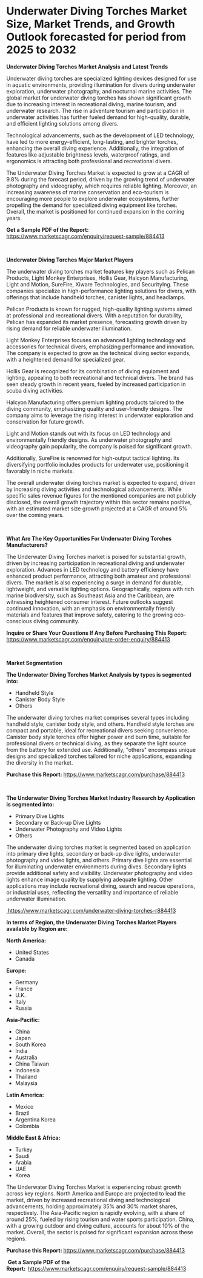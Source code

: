 <p><h1>Underwater Diving Torches Market Size, Market Trends, and Growth Outlook forecasted for period from 2025 to 2032</h1></p><p><strong>Underwater Diving Torches Market Analysis and Latest Trends</strong></p>
<p><p>Underwater diving torches are specialized lighting devices designed for use in aquatic environments, providing illumination for divers during underwater exploration, underwater photography, and nocturnal marine activities. The global market for underwater diving torches has shown significant growth due to increasing interest in recreational diving, marine tourism, and underwater research. The rise in adventure tourism and participation in underwater activities has further fueled demand for high-quality, durable, and efficient lighting solutions among divers.</p><p>Technological advancements, such as the development of LED technology, have led to more energy-efficient, long-lasting, and brighter torches, enhancing the overall diving experience. Additionally, the integration of features like adjustable brightness levels, waterproof ratings, and ergonomics is attracting both professional and recreational divers.</p><p>The Underwater Diving Torches Market is expected to grow at a CAGR of 9.8% during the forecast period, driven by the growing trend of underwater photography and videography, which requires reliable lighting. Moreover, an increasing awareness of marine conservation and eco-tourism is encouraging more people to explore underwater ecosystems, further propelling the demand for specialized diving equipment like torches. Overall, the market is positioned for continued expansion in the coming years.</p></p>
<p><strong>Get a Sample PDF of the Report:&nbsp;</strong> <a href="https://www.marketscagr.com/enquiry/request-sample/884413?utm_campaign=2635&utm_medium=2&utm_source=Github&utm_content=ia&utm_term=15042025&utm_id=underwater-diving-torches">https://www.marketscagr.com/enquiry/request-sample/884413</a></p>
<p>&nbsp;</p>
<p><strong>Underwater Diving Torches Major Market Players</strong></p>
<p><p>The underwater diving torches market features key players such as Pelican Products, Light Monkey Enterprises, Hollis Gear, Halcyon Manufacturing, Light and Motion, SureFire, Xiware Technologies, and SecurityIng. These companies specialize in high-performance lighting solutions for divers, with offerings that include handheld torches, canister lights, and headlamps.</p><p>Pelican Products is known for rugged, high-quality lighting systems aimed at professional and recreational divers. With a reputation for durability, Pelican has expanded its market presence, forecasting growth driven by rising demand for reliable underwater illumination.</p><p>Light Monkey Enterprises focuses on advanced lighting technology and accessories for technical divers, emphasizing performance and innovation. The company is expected to grow as the technical diving sector expands, with a heightened demand for specialized gear.</p><p>Hollis Gear is recognized for its combination of diving equipment and lighting, appealing to both recreational and technical divers. The brand has seen steady growth in recent years, fueled by increased participation in scuba diving activities.</p><p>Halcyon Manufacturing offers premium lighting products tailored to the diving community, emphasizing quality and user-friendly designs. The company aims to leverage the rising interest in underwater exploration and conservation for future growth.</p><p>Light and Motion stands out with its focus on LED technology and environmentally friendly designs. As underwater photography and videography gain popularity, the company is poised for significant growth.</p><p>Additionally, SureFire is renowned for high-output tactical lighting. Its diversifying portfolio includes products for underwater use, positioning it favorably in niche markets.</p><p>The overall underwater diving torches market is expected to expand, driven by increasing diving activities and technological advancements. While specific sales revenue figures for the mentioned companies are not publicly disclosed, the overall growth trajectory within this sector remains positive, with an estimated market size growth projected at a CAGR of around 5% over the coming years.</p></p>
<p>&nbsp;</p>
<p><strong>What Are The Key Opportunities For Underwater Diving Torches Manufacturers?</strong></p>
<p><p>The Underwater Diving Torches market is poised for substantial growth, driven by increasing participation in recreational diving and underwater exploration. Advances in LED technology and battery efficiency have enhanced product performance, attracting both amateur and professional divers. The market is also experiencing a surge in demand for durable, lightweight, and versatile lighting options. Geographically, regions with rich marine biodiversity, such as Southeast Asia and the Caribbean, are witnessing heightened consumer interest. Future outlooks suggest continued innovation, with an emphasis on environmentally friendly materials and features that improve safety, catering to the growing eco-conscious diving community.</p></p>
<p><strong>Inquire or Share Your Questions If Any Before Purchasing This Report:</strong> <a href="https://www.marketscagr.com/enquiry/pre-order-enquiry/884413?utm_campaign=2635&utm_medium=2&utm_source=Github&utm_content=ia&utm_term=15042025&utm_id=underwater-diving-torches">https://www.marketscagr.com/enquiry/pre-order-enquiry/884413</a></p>
<p>&nbsp;</p>
<p><strong>Market Segmentation</strong></p>
<p><strong>The Underwater Diving Torches Market Analysis by types is segmented into:</strong></p>
<p><ul><li>Handheld Style</li><li>Canister Body Style</li><li>Others</li></ul></p>
<p><p>The underwater diving torches market comprises several types including handheld style, canister body style, and others. Handheld style torches are compact and portable, ideal for recreational divers seeking convenience. Canister body style torches offer higher power and burn time, suitable for professional divers or technical diving, as they separate the light source from the battery for extended use. Additionally, "others" encompass unique designs and specialized torches tailored for niche applications, expanding the diversity in the market.</p></p>
<p><strong>Purchase this Report:&nbsp;</strong><a href="https://www.marketscagr.com/purchase/884413?utm_campaign=2635&utm_medium=2&utm_source=Github&utm_content=ia&utm_term=15042025&utm_id=underwater-diving-torches">https://www.marketscagr.com/purchase/884413</a></p>
<p>&nbsp;</p>
<p><strong>The Underwater Diving Torches Market Industry Research by Application is segmented into:</strong></p>
<p><ul><li>Primary Dive Lights</li><li>Secondary or Back-up Dive Lights</li><li>Underwater Photography and Video Lights</li><li>Others</li></ul></p>
<p><p>The underwater diving torches market is segmented based on application into primary dive lights, secondary or back-up dive lights, underwater photography and video lights, and others. Primary dive lights are essential for illuminating underwater environments during dives. Secondary lights provide additional safety and visibility. Underwater photography and video lights enhance image quality by supplying adequate lighting. Other applications may include recreational diving, search and rescue operations, or industrial uses, reflecting the versatility and importance of reliable underwater illumination.</p></p>
<p><a href="https://www.marketscagr.com/underwater-diving-torches-r884413?utm_campaign=2635&utm_medium=2&utm_source=Github&utm_content=ia&utm_term=15042025&utm_id=underwater-diving-torches">&nbsp;https://www.marketscagr.com/underwater-diving-torches-r884413</a></p>
<p><strong>In terms of Region, the Underwater Diving Torches Market Players available by Region are:</strong></p>
<p>
    <p> <strong> North America: </strong>
        <ul>
            <li>United States</li>
            <li>Canada</li>
        </ul>
        </p> 
    <p> <strong> Europe: </strong>
        <ul>
            <li>Germany</li>
            <li>France</li>
            <li>U.K.</li>
            <li>Italy</li>
            <li>Russia</li>
        </ul>
        </p> 
    <p> <strong> Asia-Pacific: </strong>
        <ul>
            <li>China</li>
            <li>Japan</li>
            <li>South Korea</li>
            <li>India</li>
            <li>Australia</li>
            <li>China Taiwan</li>
            <li>Indonesia</li>
            <li>Thailand</li>
            <li>Malaysia</li>
        </ul>
        </p> 
    <p> <strong> Latin America: </strong>
        <ul>
            <li>Mexico</li>
            <li>Brazil</li>
            <li>Argentina Korea</li>
            <li>Colombia</li>
        </ul>
        </p> 
    <p> <strong> Middle East & Africa: </strong>
        <ul>
            <li>Turkey</li>
            <li>Saudi</li>
            <li>Arabia</li>
            <li>UAE</li>
            <li>Korea</li>
        </ul>
    </p>
    </p>
<p><p>The Underwater Diving Torches Market is experiencing robust growth across key regions. North America and Europe are projected to lead the market, driven by increased recreational diving and technological advancements, holding approximately 35% and 30% market shares, respectively. The Asia-Pacific region is rapidly evolving, with a share of around 25%, fueled by rising tourism and water sports participation. China, with a growing outdoor and diving culture, accounts for about 10% of the market. Overall, the sector is poised for significant expansion across these regions.</p></p>
<p><strong>Purchase this Report: </strong><a href="https://www.marketscagr.com/purchase/884413?utm_campaign=2635&utm_medium=2&utm_source=Github&utm_content=ia&utm_term=15042025&utm_id=underwater-diving-torches">https://www.marketscagr.com/purchase/884413</a></p>
<p>&nbsp;<strong>Get a Sample PDF of the Report:&nbsp;&nbsp;</strong><a href="https://www.marketscagr.com/enquiry/request-sample/884413?utm_campaign=2635&utm_medium=2&utm_source=Github&utm_content=ia&utm_term=15042025&utm_id=underwater-diving-torches">https://www.marketscagr.com/enquiry/request-sample/884413</a></p>
<p><strong></strong></p>
<p><p></p><p></p><p></p></p>